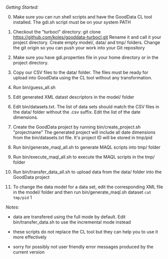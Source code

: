 *Getting Started:*

0. Make sure you can run shell scripts and have the GoodData CL tool
   installed. The gdi.sh script must be on your system PATH

1. Checkout the "turbocl" directory:
   git clone https://github.com/koles/gooddata-turbocl.git
   Rename it and call it your project directory.
   Create empty model/, data/ and tmp/ folders.
   Change the git origin so you can push your work into your Git
   repository

2. Make sure you have gdi.properties file in your home directory or in
   the project directory. 

3. Copy our CSV files to the data/ folder. The files must be ready
   for upload into GoodData using the CL tool without any
   transformation.

4. Run bin/guess_all.sh

5. Edit generated XML datast descriptors in the model/ folder

6. Edit bin/datasets.txt. The list of data sets should match the CSV
   files in the data/ folder without the .csv suffix. Edit the list
   of the date dimensions.

7. Create the GoodData project by running
   bin/create_project.sh "projectname"
   The generated project will include all date dimensions from the 
   bin/datasets.txt file. It's project ID will be stored in tmp/pid

8. Run bin/generate_maql_all.sh to generate MAQL scripts into tmp/ folder

9. Run bin/execute_maql_all.sh to execute the MAQL scripts in the tmp/
   folder

10. Run bin/transfer_data_all.sh to upload data from the data/ folder
    into the GoodData project

11. To change the data model for a data set, edit the corresponding XML
    file in the model/ folder and then run
    bin/generate_maql.sh dataset `cat tmp/pid` 1

*Notes:*

* data are transfered using the full mode by default. Edit
  bin/transfer_data.sh to use the incremental mode instead

* these scripts do not replace the CL tool but they can help you to use
  it more effectively

* sorry for possibly not user friendly error messages produced by the
  current version
